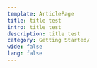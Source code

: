 ```yaml
---
template: ArticlePage
title: title test
intro: title test
description: title test
category: Getting Started/
wide: false
lang: false
---
```

